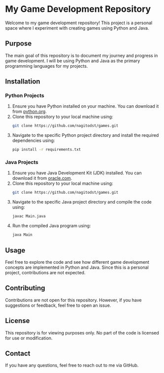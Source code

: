 # My Game Development Repository

Welcome to my game development repository! This project is a personal space where I experiment with creating games using Python and Java. 

## Purpose

The main goal of this repository is to document my journey and progress in game development. I will be using Python and Java as the primary programming languages for my projects.

## Installation

### Python Projects

1. Ensure you have Python installed on your machine. You can download it from [python.org](https://www.python.org/).
2. Clone this repository to your local machine using:
    ```bash
    git clone https://github.com/nagitodst/games.git
    ```
3. Navigate to the specific Python project directory and install the required dependencies using:
    ```bash
    pip install -r requirements.txt
    ```

### Java Projects

1. Ensure you have Java Development Kit (JDK) installed. You can download it from [oracle.com](https://www.oracle.com/java/technologies/javase-downloads.html).
2. Clone this repository to your local machine using:
    ```bash
    git clone https://github.com/nagitodst/games.git
    ```
3. Navigate to the specific Java project directory and compile the code using:
    ```bash
    javac Main.java
    ```
4. Run the compiled Java program using:
    ```bash
    java Main
    ```

## Usage

Feel free to explore the code and see how different game development concepts are implemented in Python and Java. Since this is a personal project, contributions are not expected.

## Contributing

Contributions are not open for this repository. However, if you have suggestions or feedback, feel free to open an issue.

## License

This repository is for viewing purposes only. No part of the code is licensed for use or modification.

## Contact

If you have any questions, feel free to reach out to me via GitHub.
